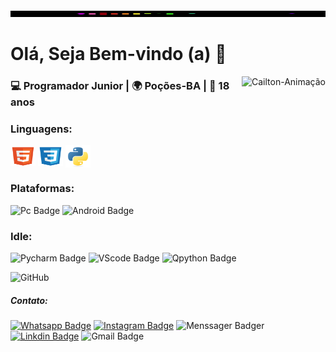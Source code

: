 <img src="images/carregando.gif" height="10" width="1200" alt="Gif Animado">
<div>
  <h1>Olá, Seja Bem-vindo (a) 👋</h1>
  
  <img align="right" alt="Cailton-Animação" src="https://cdn.discordapp.com/attachments/795358919417397249/825430589581688872/hi.gif">

  ### 💻 Programador Junior | 🌍 Poções-BA | 🎈 18 anos
  
  <h3>Linguagens:</h3>
  <img align="center" alt="HTML" height="30" width="40" src="https://raw.githubusercontent.com/devicons/devicon/master/icons/html5/html5-original.svg">
  <img align="center" alt="CSS" height="30" width="40" src="https://raw.githubusercontent.com/devicons/devicon/master/icons/css3/css3-original.svg">
  <img align="center" alt="Python" height="36" width="40" src="https://raw.githubusercontent.com/devicons/devicon/master/icons/python/python-original.svg">
</div>

### Plataformas:
![Pc Badge](https://img.shields.io/badge/Windows-0078D6?style=flat&logo=windows&logoColor=white)
![Android Badge](https://img.shields.io/badge/Android-3DDC84?style=flat&logo=android&logoColor=white)

### Idle:
![Pycharm Badge](https://img.shields.io/badge/pycharm-143?style=flat&logo=pycharm&logoColor=black&color=black&labelColor=green)
![VScode Badge](https://img.shields.io/badge/VScode-6C33AF?logo=visual%20studio)
![Qpython Badge](https://img.shields.io/badge/PyDroid-blue?style=flat&logo=android&logoColor=white)

![GitHub](https://github-readme-streak-stats.herokuapp.com/?user=Cailtom&theme=blue-green)

<p>
  <h5>Contato:</h1>
</p>

[![Whatsapp Badge](https://img.shields.io/badge/-WhatsApp-57D153?style=plastic&logo=whatsapp&logoColor=white)](https://wa.me/557799328936?text=%20)
[![Instagram Badge](https://img.shields.io/badge/-Instagram-E4405F?style=plastic&logo=Instagram&logoColor=white)](https://www.instagram.com/cailtom_oliveyra02)
![Menssager Badger](https://img.shields.io/badge/Messenger-00B2FF?style=plastic&logo=messenger&logoColor=white)
[![Linkdin Badge](https://img.shields.io/badge/-Linkedln-0077B5?style=plastic&logo=linkedin&logoColor=white)](https://www.linkedin.com/in/cailton-oliveira)
![Gmail Badge](https://img.shields.io/badge/Gmail-D14836?style=plastic&logo=gmail&logoColor=white)
 
